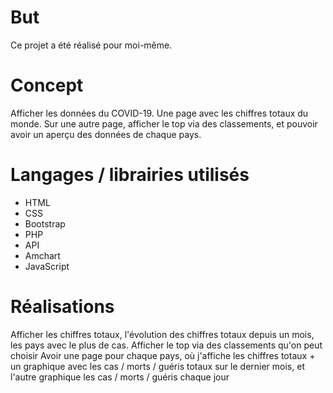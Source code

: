 # But
Ce projet a été réalisé pour moi-même.
# Concept
Afficher les données du COVID-19. Une page avec les chiffres totaux du monde. Sur une autre page, afficher le top via des classements, et pouvoir avoir un aperçu des données de chaque pays.
# Langages / librairies utilisés
* HTML
* CSS
* Bootstrap
* PHP
* API
* Amchart
* JavaScript
# Réalisations
Afficher les chiffres totaux, l'évolution des chiffres totaux depuis un mois, les pays avec le plus de cas.
Afficher le top via des classements qu'on peut choisir
Avoir une page pour chaque pays, où j'affiche les chiffres totaux + un graphique avec les cas / morts / guéris totaux sur le dernier mois, et l'autre graphique les cas / morts / guéris chaque jour
